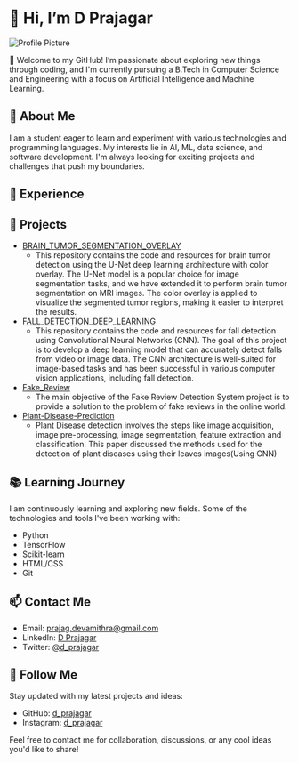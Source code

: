 # 👋 Hi, I’m D Prajagar

![Profile Picture]("https://www.google.com/url?sa=i&url=https%3A%2F%2Fin.linkedin.com%2Fin%2Fd-prajagar-b659071b1&psig=AOvVaw36bHIiJyYw1tr5LAjh25uT&ust=1691405163227000&source=images&cd=vfe&opi=89978449&ved=0CBEQjRxqFwoTCJiRsLLtx4ADFQAAAAAdAAAAABAE")

👀 Welcome to my GitHub! I’m passionate about exploring new things through coding, and I'm currently pursuing a B.Tech in Computer Science and Engineering with a focus on Artificial Intelligence and Machine Learning.

## 🌱 About Me

I am a student eager to learn and experiment with various technologies and programming languages. My interests lie in AI, ML, data science, and software development. I'm always looking for exciting projects and challenges that push my boundaries.

## 💼 Experience


## 🚀 Projects

- [BRAIN_TUMOR_SEGMENTATION_OVERLAY](https://github.com/Prajagar/BRAIN_TUMOR_SEGMENTATION_OVERLAY)
  - This repository contains the code and resources for brain tumor detection using the U-Net deep learning architecture with color overlay. The U-Net model is a popular choice for image segmentation tasks, and we have extended it to perform brain tumor segmentation on MRI images. The color overlay is applied to visualize the segmented tumor regions, making it easier to interpret the results.
- [FALL_DETECTION_DEEP_LEARNING](https://github.com/Prajagar/FALL_DETECTION_DEEP_LEARNING)
  - This repository contains the code and resources for fall detection using Convolutional Neural Networks (CNN). The goal of this project is to develop a deep learning model that can accurately detect falls from video or image data. The CNN architecture is well-suited for image-based tasks and has been successful in various computer vision applications, including fall detection.
- [Fake_Review](https://github.com/Prajagar/Fake_Review)
  - The main objective of the Fake Review Detection System project is to provide a solution to the problem of fake reviews in the online world.
- [Plant-Disease-Prediction](https://github.com/Prajagar/Plant-Disease-Prediction)
  - Plant Disease detection involves the steps like image acquisition, image pre-processing, image segmentation, feature extraction and classification. This paper discussed the methods used for the detection of plant diseases using their leaves images(Using CNN)
## 📚 Learning Journey

I am continuously learning and exploring new fields. Some of the technologies and tools I've been working with:

- Python
- TensorFlow
- Scikit-learn
- HTML/CSS
- Git

## 📫 Contact Me

- Email: prajag.devamithra@gmail.com
- LinkedIn: [D Prajagar](https://www.linkedin.com/in/d-prajagar-b659071b1/)
- Twitter: [@d_prajagar](https://twitter.com/DPrajagar)

## 🤖 Follow Me

Stay updated with my latest projects and ideas:

- GitHub: [d_prajagar](https://github.com/Prajagar)
- Instagram: [d_prajagar](https://www.instagram.com/d_prajagar/)

Feel free to contact me for collaboration, discussions, or any cool ideas you'd like to share!

